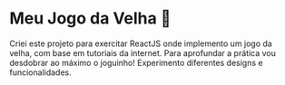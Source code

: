 # Meu Jogo da Velha 🎲
Criei este projeto para exercitar ReactJS onde implemento um jogo da velha, com base em tutoriais da internet. Para aprofundar a prática vou desdobrar ao máximo o joguinho! Experimento diferentes designs e funcionalidades.
